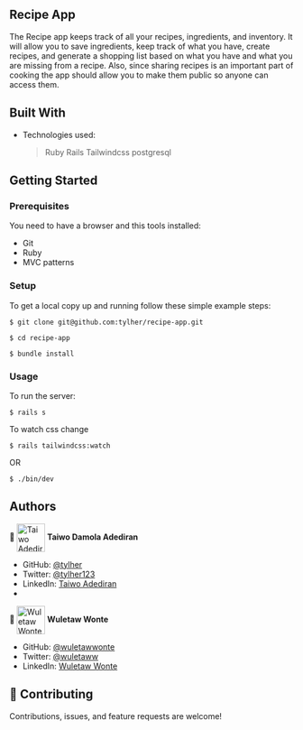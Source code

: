 ## Recipe App
The Recipe app keeps track of all your recipes, ingredients, and inventory. It will allow you to save ingredients, keep track of what you have, create recipes, and generate a shopping list based on what you have and what you are missing from a recipe. Also, since sharing recipes is an important part of cooking the app should allow you to make them public so anyone can access them.

## Built With

- Technologies used:
  > Ruby
  > Rails
  > Tailwindcss
  > postgresql


## Getting Started

### Prerequisites

You need to have a browser and this tools installed:

- Git
- Ruby
- MVC patterns

### Setup

To get a local copy up and running follow these simple example steps:

```
$ git clone git@github.com:tylher/recipe-app.git
```

```
$ cd recipe-app
```

```
$ bundle install
```

### Usage

To run the server:

```
$ rails s
```
To watch css change

```
$ rails tailwindcss:watch
```
OR
```
$ ./bin/dev
```
## Authors

👤 <a href="https://github.com/tylher" target="blank"><img align="center"
      src="https://user-images.githubusercontent.com/57408419/163676887-390d6032-6720-42bb-ad16-f8e199d6f2fa.jpg"
      alt="Taiwo Adediran" height="50" width="50"/></a> **Taiwo Damola Adediran**

- GitHub: [@tylher](https://github.com/tylher)
- Twitter: [@tylher123](https://twitter.com/tylher123)
- LinkedIn: [Taiwo Adediran](https://www.linkedin.com/in/taiwo-adediran)
- 
👤 <a href="https://github.com/wuletawwonte" target="blank"><img align="center"
      src="https://avatars.githubusercontent.com/u/12524453?v=4"
      alt="Wuletaw Wonte" height="50" width="50"/></a> **Wuletaw Wonte**

- GitHub: [@wuletawwonte](https://github.com/wuletawwonte)
- Twitter: [@wuletaww](https://twitter.com/wuletaww)
- LinkedIn: [Wuletaw Wonte](https://www.linkedin.com/in/wuletaw-wonte/)

## 🤝 Contributing

Contributions, issues, and feature requests are welcome!